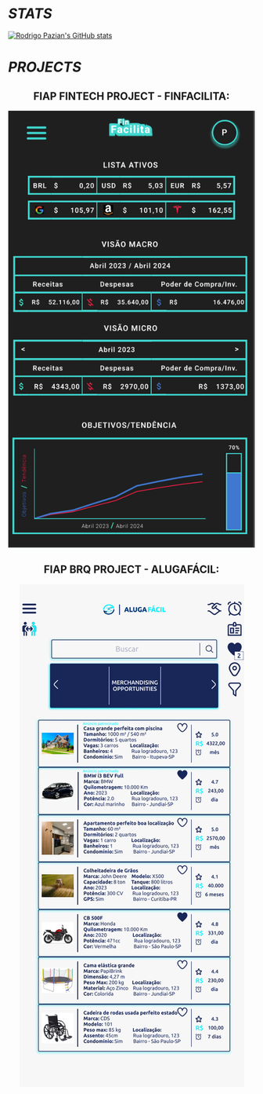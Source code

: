 # _STATS_
[![Rodrigo Pazian's GitHub stats](https://github-readme-stats.vercel.app/api?username=rodrigopazian&theme=cobalt&show_icons=true)](https://github.com/rodrigopazian/github-readme-stats)

# _PROJECTS_

<h2 align="center">FIAP FINTECH PROJECT - FINFACILITA:</h2>

<p align="center"><a href="https://github.com/rodrigopazian/Projeto-FIAP-Fintech-99583"><img src="images/Finfacilita.png" height="50%"></a></p>



<h2 align="center">FIAP BRQ PROJECT - ALUGAFÁCIL:</h2>


<p align="center"><a href="https://github.com/rodrigopazian/Challenge-BRQ-FIAP-AlugaFacil"><img src="images/Alugafacil.png" height="50%"></a></p>




